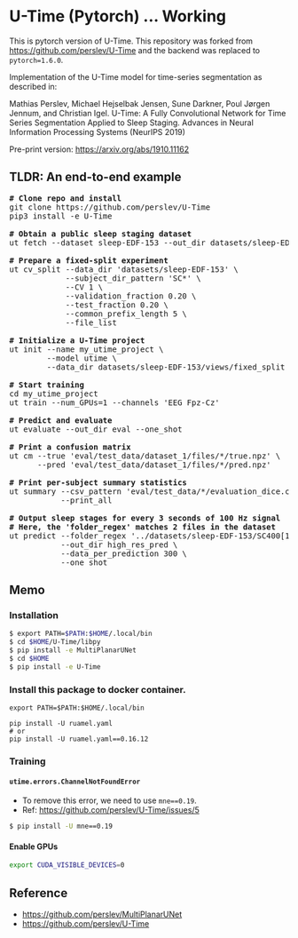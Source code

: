 # U-Time (Pytorch) ... Working
This is pytorch version of U-Time.
This repository was forked from https://github.com/perslev/U-Time and the backend was replaced to `pytorch=1.6.0`.


Implementation of the U-Time model for time-series segmentation as described 
in:

Mathias Perslev, Michael Hejselbak Jensen, Sune Darkner, Poul Jørgen Jennum, 
and Christian Igel. U-Time: A Fully Convolutional Network for Time Series 
Segmentation Applied to Sleep Staging. Advances in Neural Information 
Processing Systems (NeurIPS 2019)

Pre-print version: 
https://arxiv.org/abs/1910.11162


## TLDR: An end-to-end example
<pre>
<b># Clone repo and install</b>
git clone https://github.com/perslev/U-Time
pip3 install -e U-Time

<b># Obtain a public sleep staging dataset</b>
ut fetch --dataset sleep-EDF-153 --out_dir datasets/sleep-EDF-153

<b># Prepare a fixed-split experiment</b>
ut cv_split --data_dir 'datasets/sleep-EDF-153' \
            --subject_dir_pattern 'SC*' \
            --CV 1 \
            --validation_fraction 0.20 \
            --test_fraction 0.20 \
            --common_prefix_length 5 \
            --file_list

<b># Initialize a U-Time project</b>
ut init --name my_utime_project \
        --model utime \
        --data_dir datasets/sleep-EDF-153/views/fixed_split

<b># Start training</b>
cd my_utime_project
ut train --num_GPUs=1 --channels 'EEG Fpz-Cz'

<b># Predict and evaluate</b>
ut evaluate --out_dir eval --one_shot

<b># Print a confusion matrix</b>
ut cm --true 'eval/test_data/dataset_1/files/*/true.npz' \
      --pred 'eval/test_data/dataset_1/files/*/pred.npz'
      
<b># Print per-subject summary statistics</b>
ut summary --csv_pattern 'eval/test_data/*/evaluation_dice.csv' \
           --print_all

<b># Output sleep stages for every 3 seconds of 100 Hz signal </b>
<b># Here, the 'folder_regex' matches 2 files in the dataset </b>
ut predict --folder_regex '../datasets/sleep-EDF-153/SC400[1-2]E0' \
           --out_dir high_res_pred \
           --data_per_prediction 300 \
           --one_shot
</pre>

## Memo
### Installation

```bash
$ export PATH=$PATH:$HOME/.local/bin
$ cd $HOME/U-Time/libpy
$ pip install -e MultiPlanarUNet
$ cd $HOME
$ pip install -e U-Time
```

### Install this package to docker container.

```
export PATH=$PATH:$HOME/.local/bin
```

```
pip install -U ruamel.yaml
# or
pip install -U ruamel.yaml==0.16.12
```

### Training
#### `utime.errors.ChannelNotFoundError`
+ To remove this error, we need to use `mne==0.19`.
+ Ref: https://github.com/perslev/U-Time/issues/5


```bash
$ pip install -U mne==0.19
```

#### Enable GPUs


```bash
export CUDA_VISIBLE_DEVICES=0
```


## Reference
+ https://github.com/perslev/MultiPlanarUNet
+ https://github.com/perslev/U-Time

